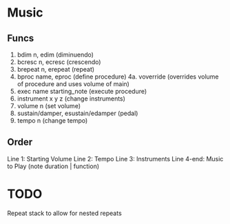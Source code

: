 # Music
## Funcs
1. bdim n, edim (diminuendo)
2. bcresc n, ecresc (crescendo)
3. brepeat n, erepeat (repeat)
4. bproc name, eproc (define procedure)
    4a. voverride (overrides volume of procedure and uses volume of main)
5. exec name starting_note (execute procedure)
6. instrument x y z (change instruments)
7. volume n (set volume)
8. sustain/damper, esustain/edamper (pedal)
9. tempo n (change tempo)
## Order
Line 1: Starting Volume
Line 2: Tempo 
Line 3: Instruments
Line 4-end: Music to Play (note duration | function)


# TODO
Repeat stack to allow for nested repeats